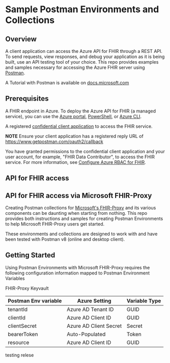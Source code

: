 # Sample Postman Environments and Collections 

## Overview 
A client application can access the Azure API for FHIR through a REST API. To send requests, view responses, and debug your application as it is being built, use an API testing tool of your choice. This repo provides examples and samples necessary for accessing the Azure FHIR server using [Postman](https://www.postman.com/).

A Tutorial with Postman is available on [docs.microsoft.com](https://docs.microsoft.com/en-us/azure/healthcare-apis/azure-api-for-fhir/access-fhir-postman-tutorial)


## Prerequisites
A FHIR endpoint in Azure.  To deploy the Azure API for FHIR (a managed service), you can use the [Azure portal](https://docs.microsoft.com/en-us/azure/healthcare-apis/azure-api-for-fhir/fhir-paas-portal-quickstart), [PowerShell](https://docs.microsoft.com/en-us/azure/healthcare-apis/azure-api-for-fhir/fhir-paas-powershell-quickstart), or [Azure CLI](https://docs.microsoft.com/en-us/azure/healthcare-apis/azure-api-for-fhir/fhir-paas-cli-quickstart).

A registered [confidential client application](https://docs.microsoft.com/en-us/azure/healthcare-apis/azure-api-for-fhir/register-confidential-azure-ad-client-app) to access the FHIR service.

__NOTE__ Ensure your client application has a registered reply URL of https://www.getpostman.com/oauth2/callback


You have granted permissions to the confidential client application and your user account, for example, "FHIR Data Contributor", to access the FHIR service. For more information, see [Configure Azure RBAC for FHIR](https://docs.microsoft.com/en-us/azure/healthcare-apis/azure-api-for-fhir/configure-azure-rbac).


 
## API for FHIR access




## API for FHIR access via Microsoft FHIR-Proxy 
Creating Postman collections for [Microsoft's FHIR-Proxy](https://github.com/microsoft/fhir-proxy) and its various components can be daunting when starting from nothing.  This repo provides both instructions and samples for creating Postman Environments to help Microsoft FHIR-Proxy users get started. 

These environments and collections are designed to work with and have been tested with Postman v8 (online and desktop client).


## Getting Started 
Using Postman Environments with Microsoft FHIR-Proxy requires the following configuration information mapped to Postman Environment Variables  

FHIR-Proxy Keyvault

Postman Env variable | Azure Setting          | Variable Type 
---------------------|------------------------|--------------
tenantId             | Azure AD Tenant ID     | GUID 
clientId             | Azure AD Client ID     | GUID
clientSecret         | Azure AD Client Secret | Secret 
bearerToken          | Auto-Populated         | Token
resource             | Azure AD Client ID     | GUID


testing relese